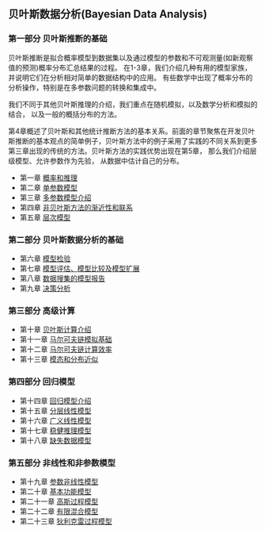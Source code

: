 ## 贝叶斯数据分析(Bayesian Data Analysis)

### 第一部分 贝叶斯推断的基础

 贝叶斯推断是拟合概率模型到数据集以及通过模型的参数和不可观测量(如新观察值的预测)概率分布汇总结果的过程。
 在1-3章，我们介绍几种有用的模型家族，并说明它们在分析相对简单的数据结构中的应用。 有些数学中出现了概率分布的分析操作，特别是在多参数问题的转换和集成中。
 
 我们不同于其他贝叶斯推理的介绍，我们重点在随机模拟，以及数学分析和模拟的结合， 以及一般的概括分布的方法。
 
 第4章概述了贝叶斯和其他统计推断方法的基本关系。前面的章节聚焦在开发贝叶斯推断的基本观点的简单例子，贝叶斯方法中的例子采用了实践的不同关系到更多第三章出现的传统的方法。贝叶斯方法的实践优势出现在第5章， 那么我们介绍层级模型、允许参数作为先验， 从数据中估计自己的分布。
 
 * 第一章 [概率和推理](https://github.com/walkerqiao/walkman/blob/master/docs/bayes/chapter_01.md)
 * 第二章 [单参数模型](https://github.com/walkerqiao/walkman/blob/master/docs/bayes/chapter_02.md)
 * 第三章 [多参数模型介绍](https://github.com/walkerqiao/walkman/blob/master/docs/bayes/chapter_03.md)
 * 第四章 [非贝叶斯方法的渐近性和联系](https://github.com/walkerqiao/walkman/blob/master/docs/bayes/chapter_04.md)
 * 第五章 [层次模型](https://github.com/walkerqiao/walkman/blob/master/docs/bayes/chapter_05.md)


### 第二部分 贝叶斯数据分析的基础
 * 第六章 [模型检验](https://github.com/walkerqiao/walkman/blob/master/docs/bayes/chapter_06.md)
 * 第七章 [模型评估、模型比较及模型扩展](https://github.com/walkerqiao/walkman/blob/master/docs/bayes/chapter_07.md)
 * 第八章 [数据搜集的模型报告](https://github.com/walkerqiao/walkman/blob/master/docs/bayes/chapter_08.md)
 * 第九章 [决策分析](https://github.com/walkerqiao/walkman/blob/master/docs/bayes/chapter_09.md)

### 第三部分 高级计算
 * 第十章 [贝叶斯计算介绍](https://github.com/walkerqiao/walkman/blob/master/docs/bayes/chapter_10.md)
 * 第十一章 [马尔可夫链模拟基础](https://github.com/walkerqiao/walkman/blob/master/docs/bayes/chapter_11.md)
 * 第十二章 [马尔可夫链计算效率](https://github.com/walkerqiao/walkman/blob/master/docs/bayes/chapter_12.md)
 * 第十三章 [模态和分布近似](https://github.com/walkerqiao/walkman/blob/master/docs/bayes/chapter_13.md)

### 第四部分 回归模型
 * 第十四章 [回归模型介绍](https://github.com/walkerqiao/walkman/blob/master/docs/bayes/chapter_14.md)
 * 第十五章 [分层线性模型](https://github.com/walkerqiao/walkman/blob/master/docs/bayes/chapter_15.md)
 * 第十六章 [广义线性模型](https://github.com/walkerqiao/walkman/blob/master/docs/bayes/chapter_16.md)
 * 第十七章 [稳健推理模型](https://github.com/walkerqiao/walkman/blob/master/docs/bayes/chapter_17.md)
 * 第十八章 [缺失数据模型](https://github.com/walkerqiao/walkman/blob/master/docs/bayes/chapter_18.md)

### 第五部分 非线性和非参数模型
 * 第十九章 [参数非线性模型](https://github.com/walkerqiao/walkman/blob/master/docs/bayes/chapter_19.md)
 * 第二十章 [基本功能模型](https://github.com/walkerqiao/walkman/blob/master/docs/bayes/chapter_20.md)
 * 第二十一章 [高斯过程模型](https://github.com/walkerqiao/walkman/blob/master/docs/bayes/chapter_21.md)
 * 第二十二章 [有限混合模型](https://github.com/walkerqiao/walkman/blob/master/docs/bayes/chapter_22.md)
 * 第二十三章 [狄利克雷过程模型](https://github.com/walkerqiao/walkman/blob/master/docs/bayes/chapter_23.md)
